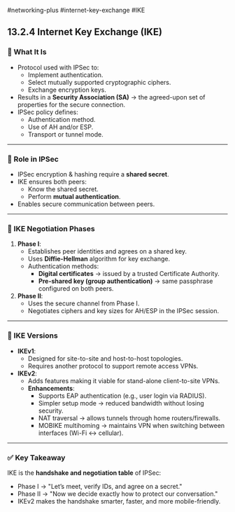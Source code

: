 #networking-plus #internet-key-exchange #IKE 

## 13.2.4 Internet Key Exchange (IKE)

### 🧱 What It Is
- Protocol used with IPSec to:
  - Implement authentication.
  - Select mutually supported cryptographic ciphers.
  - Exchange encryption keys.
- Results in a **Security Association (SA)** → the agreed-upon set of properties for the secure connection.
- IPSec policy defines:
  - Authentication method.
  - Use of AH and/or ESP.
  - Transport or tunnel mode.

---

### 🧱 Role in IPSec
- IPSec encryption & hashing require a **shared secret**.
- IKE ensures both peers:
  - Know the shared secret.
  - Perform **mutual authentication**.
- Enables secure communication between peers.

---

### 🧱 IKE Negotiation Phases
1. **Phase I**:
   - Establishes peer identities and agrees on a shared key.
   - Uses **Diffie-Hellman** algorithm for key exchange.
   - Authentication methods:
     - **Digital certificates** → issued by a trusted Certificate Authority.
     - **Pre-shared key (group authentication)** → same passphrase configured on both peers.
2. **Phase II**:
   - Uses the secure channel from Phase I.
   - Negotiates ciphers and key sizes for AH/ESP in the IPSec session.

---

### 🧱 IKE Versions
- **IKEv1**:
  - Designed for site-to-site and host-to-host topologies.
  - Requires another protocol to support remote access VPNs.
- **IKEv2**:
  - Adds features making it viable for stand-alone client-to-site VPNs.
  - **Enhancements**:
    - Supports EAP authentication (e.g., user login via RADIUS).
    - Simpler setup mode → reduced bandwidth without losing security.
    - NAT traversal → allows tunnels through home routers/firewalls.
    - MOBIKE multihoming → maintains VPN when switching between interfaces (Wi-Fi ↔ cellular).

---

### ✅ Key Takeaway
IKE is the **handshake and negotiation table** of IPSec:
- Phase I → "Let’s meet, verify IDs, and agree on a secret."
- Phase II → "Now we decide exactly how to protect our conversation."
- IKEv2 makes the handshake smarter, faster, and more mobile-friendly.
